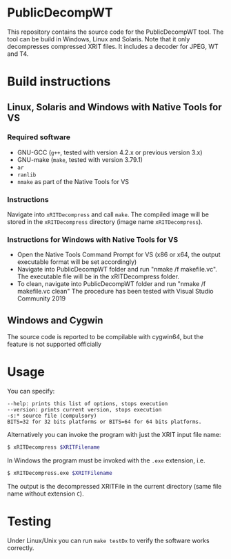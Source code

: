 # PublicDecompWT
This repository contains the source code for the PublicDecompWT tool.
The tool can be build in Windows, Linux and Solaris.
Note that it only decompresses compressed XRIT files.
It includes a decoder for JPEG, WT and T4.

# Build instructions
## Linux, Solaris and Windows with Native Tools for VS
### Required software
- GNU-GCC (`g++`, tested with version 4.2.x or previous version 3.x)
- GNU-make (`make`, tested with version 3.79.1)
- `ar`
- `ranlib`
- `nmake` as part of the Native Tools for VS

### Instructions
Navigate into `xRITDecompress` and call `make`.
The compiled image will be stored in the `xRITDecompress` directory (image name `xRITDecompress`).

### Instructions for Windows with Native Tools for VS
- Open the Native Tools Command Prompt for VS (x86 or x64, the output executable format will be set accordingly)
- Navigate into PublicDecompWT folder and run "nmake /f makefile.vc". The executable file will be in the xRITDecompress folder.
- To clean, navigate into PublicDecompWT folder and run "nmake /f makefile.vc clean"
The procedure has been tested with Visual Studio Community 2019

## Windows and Cygwin
The source code is reported to be compilable with cygwin64, but the feature is not supported officially

# Usage
You can specify:

```
--help: prints this list of options, stops execution
--version: prints current version, stops execution
-s:* source file (compulsory)
BITS=32 for 32 bits platforms or BITS=64 for 64 bits platforms.
```

Alternatively you can invoke the program with just the XRIT input file name:
```bash
$ xRITDecompress $XRITFilename
```
In Windows the program must be invoked with the `.exe` extension, i.e.

```bash
$ xRITDecompress.exe $XRITFilename
```
The output is the decompressed XRITFile in the current directory (same file name without extension `C`).

# Testing
Under Linux/Unix you can run `make testDx` to verify the software works correctly.